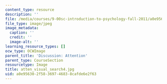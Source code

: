 ```yaml
---
content_type: resource
description: ''
file: /media/courses/9-00sc-introduction-to-psychology-fall-2011/a0e956302f58369746838cafde6e2f63_atten_visual_search4.jpg
file_type: image/jpeg
image_metadata:
  caption: ''
  credit: ''
  image-alt: ''
learning_resource_types: []
ocw_type: OCWImage
parent_title: 'Discussion: Attention'
parent_type: CourseSection
resourcetype: Image
title: atten_visual_search4.jpg
uid: a0e95630-2f58-3697-4683-8cafde6e2f63
---
```

